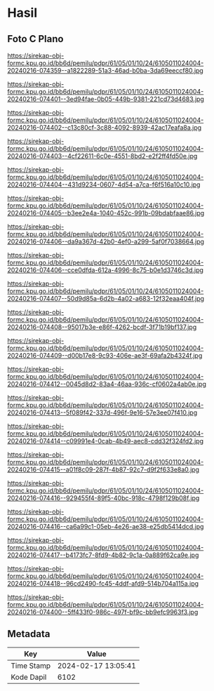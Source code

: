 # Hasil

## Foto C Plano

https://sirekap-obj-formc.kpu.go.id/bb6d/pemilu/pdpr/61/05/01/10/24/6105011024004-20240216-074359--a1822289-51a3-46ad-b0ba-3da69eeccf80.jpg

https://sirekap-obj-formc.kpu.go.id/bb6d/pemilu/pdpr/61/05/01/10/24/6105011024004-20240216-074401--3ed94fae-0b05-449b-9381-221cd73d4683.jpg

https://sirekap-obj-formc.kpu.go.id/bb6d/pemilu/pdpr/61/05/01/10/24/6105011024004-20240216-074402--c13c80cf-3c88-4092-8939-42ac17eafa8a.jpg

https://sirekap-obj-formc.kpu.go.id/bb6d/pemilu/pdpr/61/05/01/10/24/6105011024004-20240216-074403--4cf22611-6c0e-4551-8bd2-e2f2ff4fd50e.jpg

https://sirekap-obj-formc.kpu.go.id/bb6d/pemilu/pdpr/61/05/01/10/24/6105011024004-20240216-074404--431d9234-0607-4d54-a7ca-f6f516a10c10.jpg

https://sirekap-obj-formc.kpu.go.id/bb6d/pemilu/pdpr/61/05/01/10/24/6105011024004-20240216-074405--b3ee2e4a-1040-452c-991b-09bdabfaae86.jpg

https://sirekap-obj-formc.kpu.go.id/bb6d/pemilu/pdpr/61/05/01/10/24/6105011024004-20240216-074406--da9a367d-42b0-4ef0-a299-5af0f7038664.jpg

https://sirekap-obj-formc.kpu.go.id/bb6d/pemilu/pdpr/61/05/01/10/24/6105011024004-20240216-074406--cce0dfda-612a-4996-8c75-b0e1d3746c3d.jpg

https://sirekap-obj-formc.kpu.go.id/bb6d/pemilu/pdpr/61/05/01/10/24/6105011024004-20240216-074407--50d9d85a-6d2b-4a02-a683-12f32eaa404f.jpg

https://sirekap-obj-formc.kpu.go.id/bb6d/pemilu/pdpr/61/05/01/10/24/6105011024004-20240216-074408--95017b3e-e86f-4262-bcdf-3f71b19bf137.jpg

https://sirekap-obj-formc.kpu.go.id/bb6d/pemilu/pdpr/61/05/01/10/24/6105011024004-20240216-074409--d00b17e8-9c93-406e-ae3f-69afa2b4324f.jpg

https://sirekap-obj-formc.kpu.go.id/bb6d/pemilu/pdpr/61/05/01/10/24/6105011024004-20240216-074412--0045d8d2-83a4-46aa-936c-cf0602a4ab0e.jpg

https://sirekap-obj-formc.kpu.go.id/bb6d/pemilu/pdpr/61/05/01/10/24/6105011024004-20240216-074413--5f089f42-337d-496f-9e16-57e3ee07f410.jpg

https://sirekap-obj-formc.kpu.go.id/bb6d/pemilu/pdpr/61/05/01/10/24/6105011024004-20240216-074414--c09991e4-0cab-4b49-aec8-cdd32f324fd2.jpg

https://sirekap-obj-formc.kpu.go.id/bb6d/pemilu/pdpr/61/05/01/10/24/6105011024004-20240216-074415--a01f8c09-287f-4b87-92c7-d9f2f633e8a0.jpg

https://sirekap-obj-formc.kpu.go.id/bb6d/pemilu/pdpr/61/05/01/10/24/6105011024004-20240216-074416--929455f4-89f5-40bc-918c-4798f129b08f.jpg

https://sirekap-obj-formc.kpu.go.id/bb6d/pemilu/pdpr/61/05/01/10/24/6105011024004-20240216-074416--ca6a99c1-05eb-4e26-ae38-e25db5414dcd.jpg

https://sirekap-obj-formc.kpu.go.id/bb6d/pemilu/pdpr/61/05/01/10/24/6105011024004-20240216-074417--b4173fc7-8fd9-4b82-9c1a-0a889f62ca9e.jpg

https://sirekap-obj-formc.kpu.go.id/bb6d/pemilu/pdpr/61/05/01/10/24/6105011024004-20240216-074418--96cd2490-fc45-4ddf-afd9-514b704a115a.jpg

https://sirekap-obj-formc.kpu.go.id/bb6d/pemilu/pdpr/61/05/01/10/24/6105011024004-20240216-074400--5ff433f0-986c-497f-bf9c-bb9efc9963f3.jpg


## Metadata

| Key        | Value               |
| ---------- | ------------------- |
| Time Stamp | 2024-02-17 13:05:41 |
| Kode Dapil | 6102                |



